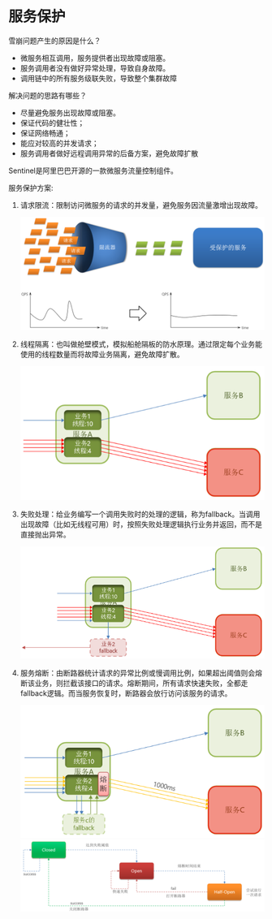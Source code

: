 # 服务保护


雪崩问题产生的原因是什么？

- 微服务相互调用，服务提供者出现故障或阻塞。
- 服务调用者没有做好异常处理，导致自身故障。
- 调用链中的所有服务级联失败，导致整个集群故障


解决问题的思路有哪些？
- 尽量避免服务出现故障或阻塞。
- 保证代码的健壮性；
- 保证网络畅通；
- 能应对较高的并发请求；
- 服务调用者做好远程调用异常的后备方案，避免故障扩散


Sentinel是阿里巴巴开源的一款微服务流量控制组件。

服务保护方案:

1. 请求限流：限制访问微服务的请求的并发量，避免服务因流量激增出现故障。

    ![alt text](服务保护/请求限流.png)

2. 线程隔离：也叫做舱壁模式，模拟船舱隔板的防水原理。通过限定每个业务能使用的线程数量而将故障业务隔离，避免故障扩散。

    ![alt text](服务保护/线程隔离.png)

3. 失败处理：给业务编写一个调用失败时的处理的逻辑，称为fallback。当调用出现故障（比如无线程可用）时，按照失败处理逻辑执行业务并返回，而不是直接抛出异常。


    ![alt text](服务保护/失败处理.png)



4. 服务熔断：由断路器统计请求的异常比例或慢调用比例，如果超出阈值则会熔断该业务，则拦截该接口的请求。熔断期间，所有请求快速失败，全都走fallback逻辑。而当服务恢复时，断路器会放行访问该服务的请求。


    ![alt text](服务保护/服务熔断.png)
    ![alt text](服务保护/熔断流程.png)












